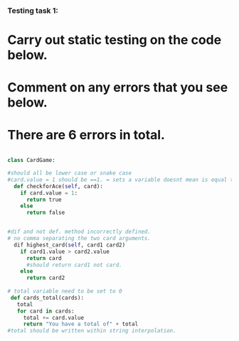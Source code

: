 ### Testing task 1:

# Carry out static testing on the code below.
# Comment on any errors that you see below.
# There are 6 errors in total. 

```python

class CardGame:

#should all be lower case or snake case
#card.value = 1 should be ==1. = sets a variable doesnt mean is equal to. 
  def checkforAce(self, card):
    if card.value = 1:
      return true
    else
      return false


#dif and not def. method incorrectly defined. 
# no comma separating the two card arguments. 
  dif highest_card(self, card1 card2)
    if card1.value > card2.value
      return card
      #should return card1 not card.
    else
      return card2
 
# total variable need to be set to 0
 def cards_total(cards):
   total
   for card in cards:
     total += card.value
     return "You have a total of" + total
#total should be written within string interpolation.


```
